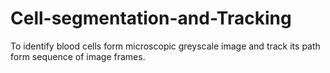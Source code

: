 # Cell-segmentation-and-Tracking
To identify blood cells form microscopic greyscale image and track its path form sequence of image frames.
